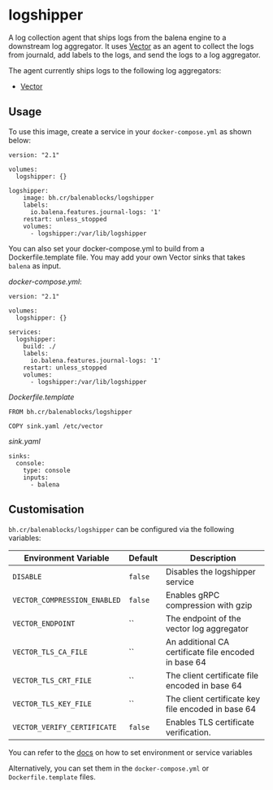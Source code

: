 # logshipper

A log collection agent that ships logs from the balena engine to a downstream
log aggregator.  It uses [Vector][vector] as an agent to collect the logs from
journald, add labels to the logs, and send the logs to a log aggregator.

The agent currently ships logs to the following log aggregators:
- [Vector][vector]


## Usage

To use this image, create a service in your `docker-compose.yml` as shown below:
```
version: "2.1"

volumes:
  logshipper: {}

logshipper:
    image: bh.cr/balenablocks/logshipper
    labels:
      io.balena.features.journal-logs: '1'
    restart: unless_stopped
    volumes:
      - logshipper:/var/lib/logshipper
```

You can also set your docker-compose.yml to build from a Dockerfile.template file. 
You may add your own Vector sinks that takes `balena` as input.

*docker-compose.yml*:
```
version: "2.1"

volumes:
  logshipper: {}

services:
  logshipper:
    build: ./
    labels:
      io.balena.features.journal-logs: '1'
    restart: unless_stopped
    volumes:
      - logshipper:/var/lib/logshipper
```

*Dockerfile.template*
```
FROM bh.cr/balenablocks/logshipper

COPY sink.yaml /etc/vector
```

*sink.yaml*
```
sinks:
  console:
    type: console
    inputs:
      - balena
```


## Customisation

`bh.cr/balenablocks/logshipper` can be configured via the following variables:

| Environment Variable         | Default | Description                                          |
| ---------------------------- | ------  | -----------------------------------------------------|
| `DISABLE`                    | `false` | Disables the logshipper service                      |
| `VECTOR_COMPRESSION_ENABLED` | `false` | Enables gRPC compression with gzip                   |
| `VECTOR_ENDPOINT`            | ``      | The endpoint of the vector log aggregator            |
| `VECTOR_TLS_CA_FILE`         | ``      | An additional CA certificate file encoded in base 64 |
| `VECTOR_TLS_CRT_FILE`        | ``      | The client certificate file encoded in base 64       |
| `VECTOR_TLS_KEY_FILE`        | ``      | The client certificate key file encoded in base 64   |
| `VECTOR_VERIFY_CERTIFICATE`  | `false` | Enables TLS certificate verification.                |

You can refer to the [docs](https://www.balena.io/docs/learn/manage/serv-vars/#environment-and-service-variables) on how to set environment or service variables

Alternatively, you can set them in the `docker-compose.yml` or `Dockerfile.template` files.

[vector]: https://vector.dev
